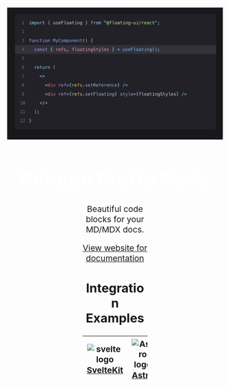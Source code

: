 <div style="align:center;text-align:center;">

<p align="center">
  <a href="https://rehype-pretty.pages.dev" target="_blank" rel="noopener noreferrer">
    <img width="750" src="./.github/images/screenshot.png" alt="screenshot" />
  </a>
</p>

<h1 align="center" style="font-size: 2.8rem; font-weight: 900; color: white;">Rehype Pretty Code</h1>

<div align="center" style="font-size: 1.2rem; margin-left: auto;
            margin-right: auto;
            width: 30%">

Beautiful code blocks for your MD/MDX docs.

[View website for documentation](https://rehype-pretty.pages.dev)

## Integration Examples


| <img src="https://api.iconify.design/vscode-icons:file-type-svelte.svg" alt="svelte logo" width="100" style="padding:1px;" /> <br/> [SvelteKit](./examples/sveltekit) | <img src="https://api.iconify.design/vscode-icons:file-type-astro.svg" alt="Astro logo" width="100" style="padding:1px;" /> <br/> [Astro](./examples/astro) | <img src="https://api.iconify.design/vscode-icons:file-type-html.svg" alt="html logo" width="100" style="padding:1px;" /> <br/> [CDN](./examples/cdn) |
|---|---|---|

</div>
